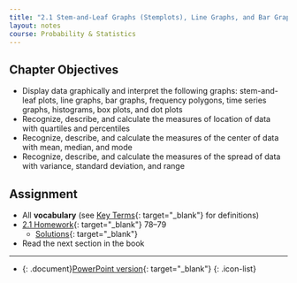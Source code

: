 ```yaml
---
title: "2.1 Stem-and-Leaf Graphs (Stemplots), Line Graphs, and Bar Graphs"
layout: notes
course: Probability & Statistics
---
```


## Chapter Objectives

- Display data graphically and interpret the following graphs: stem-and-leaf plots, line graphs, bar graphs, frequency polygons, time series graphs, histograms, box plots, and dot plots
- Recognize, describe, and calculate the measures of location of data with quartiles and percentiles
- Recognize, describe, and calculate the measures of the center of data with mean, median, and mode
- Recognize, describe, and calculate the measures of the spread of data with variance, standard deviation, and range

## Assignment

- All **vocabulary** (see [Key Terms](https://openstax.org/books/statistics/pages/2-key-terms){: target="_blank"} for definitions)
- [2.1 Homework](https://openstax.org/books/statistics/pages/2-homework#fs-idp103158432){: target="_blank"} 78–79
  - [Solutions](https://manville.instructure.com/courses/5660/files?preview=780645){: target="_blank"}
- Read the next section in the book

---

- {: .document}[PowerPoint version](https://1drv.ms/p/c/c4097c61e06a2b97/Ef6_N0lMqdxOm_tTAMaPEy0BR6uvfkQFZB9phqWePxS4HQ?e=5JZ54o){: target="_blank"}
{: .icon-list}
